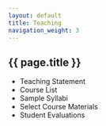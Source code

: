 ```yaml
---
layout: default
title: Teaching
navigation_weight: 3
---
```


## {{ page.title }}

<div id="teaching-menu">
    <ul>
        <li>Teaching Statement</li>
        <li>Course List</li>
        <li>Sample Syllabi</li>
        <li>Select Course Materials</li>
        <li>Student Evaluations</li>
    </ul>
</div>
